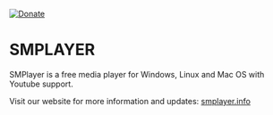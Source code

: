 [![Donate](https://img.shields.io/badge/Donate-PayPal-green.svg)](https://www.paypal.com/donate?hosted_button_id=BFC773W2JD5D2)

# SMPLAYER

SMPlayer is a free media player for Windows, Linux and Mac OS with Youtube support.

Visit our website for more information and  updates: [smplayer.info](https://smplayer.info)
